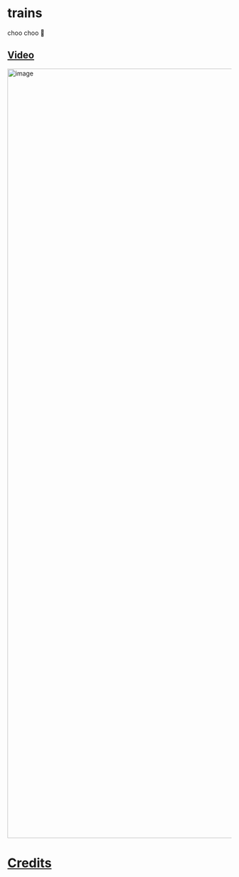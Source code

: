 # trains

choo choo 🚂

## [Video](https://www.loom.com/share/52cc56a4761e4b9a9b562b2a9b72639f)

<img width="1728" alt="image" src="https://user-images.githubusercontent.com/81981/159130792-ed83ee78-aeb5-4f9c-b0e1-04efef7daa55.png">

# [Credits](https://codesandbox.io/s/night-train-l900i)
